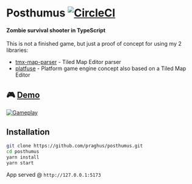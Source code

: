 # Posthumus [![CircleCI](https://circleci.com/gh/praghus/posthumus/tree/main.svg?style=svg)](ttps://circleci.com/gh/praghus/posthumus/?branch=main)

#### Zombie survival shooter in TypeScript

This is not a finished game, but just a proof of concept for using my 2 libraries:

-   [tmx-map-parser](https://github.com/praghus/tmx-map-parser) - Tiled Map Editor parser
-   [platfuse](https://github.com/praghus/platfuse) - Platform game engine concept also based on a Tiled Map Editor

## :video_game: [Demo](https://praghus.github.io/posthumus/)

[![Gameplay](https://user-images.githubusercontent.com/5312169/152866573-c2729ccb-a10d-4b81-af3e-7d14eb7737e3.gif)](https://praghus.github.io/posthumus/)

## Installation

```bash
git clone https://github.com/praghus/posthumus.git
cd posthumus
yarn install
yarn start
```

App served @ `http://127.0.0.1:5173`
